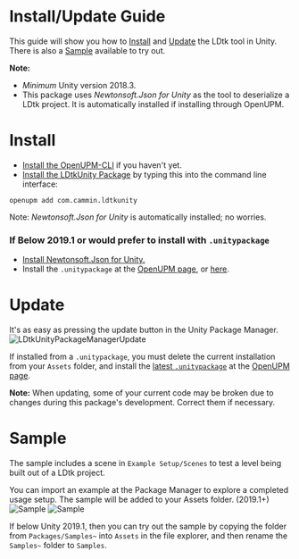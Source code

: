 # Install/Update Guide
This guide will show you how to [Install](https://github.com/Cammin/LDtkUnity/blob/master/INSTALL.md#install) and [Update](https://github.com/Cammin/LDtkUnity/blob/master/INSTALL.md#update) the LDtk tool in Unity. There is also a [Sample](https://github.com/Cammin/LDtkUnity/blob/master/INSTALL.md#sample) available to try out.
<br/>

**Note:** 
- *Minimum* Unity version 2018.3.
- This package uses *Newtonsoft.Json for Unity* as the tool to deserialize a LDtk project. It is automatically installed if installing through OpenUPM.

# Install
- [Install the OpenUPM-CLI](https://openupm.com/docs/getting-started.html#installing-openupm-cli) if you haven't yet.
- [Install the LDtkUnity Package](https://openupm.com/docs/getting-started.html#installing-a-upm-package) by typing this into the command line interface:  
```
openupm add com.cammin.ldtkunity
```  
Note: *Newtonsoft.Json for Unity* is automatically installed; no worries.
<br/>

### If Below 2019.1 or would prefer to install with `.unitypackage`
- [Install Newtonsoft.Json for Unity.](https://github.com/jilleJr/Newtonsoft.Json-for-Unity/wiki/Installation-via-UPM)  
- Install the `.unitypackage` at the [OpenUPM page](https://openupm.com/packages/com.cammin.ldtkunity/), or [here](https://package-installer.glitch.me/v1/installer/OpenUPM/com.cammin.ldtkunity?registry=https%3A%2F%2Fpackage.openupm.com).  

# Update
It's as easy as pressing the update button in the Unity Package Manager.
![LDtkUnityPackageManagerUpdate](https://github.com/Cammin/LDtkUnity/blob/master/DocImages~/LDtkUnityPackageManagerUpdate.png)  

If installed from a `.unitypackage`, you must delete the current installation from your `Assets` folder, and install the [latest `.unitypackage`](https://package-installer.glitch.me/v1/installer/OpenUPM/com.cammin.ldtkunity?registry=https%3A%2F%2Fpackage.openupm.com) at the [OpenUPM page](https://openupm.com/packages/com.cammin.ldtkunity/).  
  
**Note:** When updating, some of your current code may be broken due to changes during this package's development. Correct them if necessary.  

# Sample
The sample includes a scene in `Example Setup/Scenes` to test a level being built out of a LDtk project.  

You can import an example at the Package Manager to explore a completed usage setup. The sample will be added to your Assets folder. (2019.1+)  
![Sample](https://github.com/Cammin/LDtkUnity/blob/master/DocImages~/SamplePackageManager.png)
![Sample](https://github.com/Cammin/LDtkUnity/blob/master/DocImages~/SampleProjectView.png)

If below Unity 2019.1, then you can try out the sample by copying the folder from `Packages/Samples~` into `Assets` in the file explorer, and then rename the `Samples~` folder to `Samples`.  

